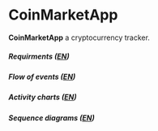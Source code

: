 # CoinMarketApp

**CoinMarketApp** a cryptocurrency tracker.
##### **Requirments** ([EN](https://github.com/b00m-b00m/CoinMarketApp-TRTPO/blob/master/Documents/SRS.md))
##### **Flow of events** ([EN](https://github.com/b00m-b00m/CoinMarketApp-TRTPO/blob/master/Documents/usecase/usecase.md))
##### **Activity charts** ([EN](https://github.com/b00m-b00m/CoinMarketApp-TRTPO/blob/master/Documents/activity/activity.md))
##### **Sequence diagrams** ([EN](https://github.com/b00m-b00m/CoinMarketApp-TRTPO/blob/master/Documents/sequence/sequence.md))


